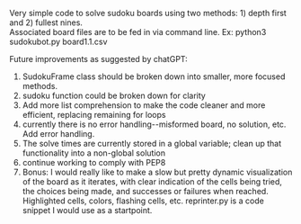 Very simple code to solve sudoku boards using two methods: 1) depth first and 2) fullest nines.  
Associated board files are to be fed in via command line.
Ex:
python3 sudokubot.py board1.1.csv

Future improvements as suggested by chatGPT:
1) SudokuFrame class should be broken down into smaller, more focused methods.
2) sudoku function could be broken down for clarity
3) Add more list comprehension to make the code cleaner and more efficient, replacing remaining for loops
4) currently there is no error handling--misformed board, no solution, etc.  Add error handling.
5) The solve times are currently stored in a global variable; clean up that functionality into a non-global solution
6) continue working to comply with PEP8
7) Bonus: I would really like to make a slow but pretty dynamic visualization of the board as it iterates,
   with clear indication of the cells being tried, the choices being made, and successes or failures when reached.
   Highlighted cells, colors, flashing cells, etc.  reprinter.py is a code snippet I would use as a startpoint.
